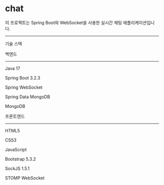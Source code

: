 # chat

이 프로젝트는 Spring Boot와 WebSocket을 사용한 실시간 채팅 애플리케이션입니다.

---
기술 스택

백엔드

---

Java 17

Spring Boot 3.2.3

Spring WebSocket

Spring Data MongoDB

MongoDB

프론트엔드

---

HTML5

CSS3

JavaScript

Bootstrap 5.3.2

SockJS 1.5.1

STOMP WebSocket
